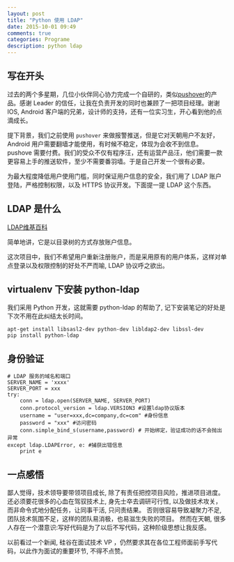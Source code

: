 ```yaml
---
layout: post
title: "Python 使用 LDAP"
date: 2015-10-01 09:49
comments: true
categories: Programe
description: python ldap
---
```


## 写在开头

过去的两个多星期，几位小伙伴同心协力完成一个自研的，类似[pushover](http://pushover.net)的产品。感谢 Leader 的信任，让我在负责开发的同时也兼顾了一把项目经理。谢谢 IOS, Android 客户端的兄弟，设计师的支持，还有一位实习生，开心看到他的点滴成长。

提下背景，我们之前使用 `pushover` 来做报警推送，但是它对天朝用户不友好，Android 用户需要翻墙才能使用，有时候不稳定，体现为会收不到信息。pushove 需要付费。我们的受众不仅有程序汪，还有运营产品汪，他们需要一款更容易上手的推送软件，至少不需要番羽墙。于是自己开发一个很有必要。

为最大程度降低用户使用门槛，同时保证用户信息的安全，我们用了 LDAP 账户登陆，严格控制权限，以及 HTTPS 协议开发。下面提一提 LDAP 这个东西。

## LDAP 是什么

[LDAP维基百科](https://zh.wikipedia.org/wiki/%E8%BD%BB%E5%9E%8B%E7%9B%AE%E5%BD%95%E8%AE%BF%E9%97%AE%E5%8D%8F%E8%AE%AE)

简单地讲，它是以目录树的方式存放账户信息。

这次项目中，我们不希望用户重新注册账户，而是采用原有的用户体系，这样对单点登录以及权限控制的好处不严而喻, LDAP 协议呼之欲出。


## virtualenv 下安装 python-ldap

我们采用 Python 开发，这就需要 python-ldap 的帮助了, 记下安装笔记的好处是下次不用在此纠结太长时间。

```
apt-get install libsasl2-dev python-dev libldap2-dev libssl-dev
pip install python-ldap
```

## 身份验证

```
# LDAP 服务的域名和端口
SERVER_NAME = 'xxxx'
SERVER_PORT = xxx
try:
    conn = ldap.open(SERVER_NAME, SERVER_PORT)  
    conn.protocol_version = ldap.VERSION3 #设置ldap协议版本 
    username = "user=xxx,dc=company,dc=com" #身份信息
    password = "xxx" #访问密码
    conn.simple_bind_s(username,password) # 开始绑定，验证成功的话不会抛出异常
except ldap.LDAPError, e: #捕获出错信息
    print e
```

## 一点感悟

鄙人觉得，技术领导要带领项目成长, 除了有责任把控项目风险，推进项目进度。
还必须要花很多的心血在驾驭技术上,  身先士卒去调研可行性, 以及做技术攻关，
而非命令式地分配任务，让同事干活, 只问责结果。
否则很容易导致凝聚力不足,团队技术氛围不足，这样的团队易消极，也易滋生失败的项目。
然而在天朝, 很多人存在一个潜意识:写好代码是为了以后不写代码，这种阶级思想让我反感。

以前看过一个新闻, 硅谷在面试技术 VP ，仍然要求其在各位工程师面前手写代码，以此作为面试的重要环节, 不得不点赞。

